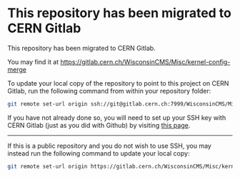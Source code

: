 
# This repository has been migrated to CERN Gitlab

This repository has been migrated to CERN Gitlab.

You may find it at https://gitlab.cern.ch/WisconsinCMS/Misc/kernel-config-merge

To update your local copy of the repository to point to this project on CERN Gitlab, run the following command from within your repository folder:

```sh
git remote set-url origin ssh://git@gitlab.cern.ch:7999/WisconsinCMS/Misc/kernel-config-merge.git
```

If you have not already done so, you will need to set up your SSH key with CERN Gitlab (just as you did with Github) by visiting [this page](https://gitlab.cern.ch/-/profile/keys).

---

If this is a public repository and you do not wish to use SSH, you may instead run the following command to update your local copy:

```sh
git remote set-url origin https://gitlab.cern.ch/WisconsinCMS/Misc/kernel-config-merge.git
```
